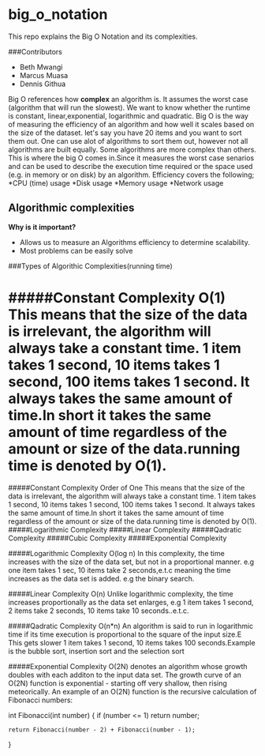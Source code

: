 # big_o_notation
This repo explains the Big O Notation and its complexities. 

###Contributors 
* Beth Mwangi
* Marcus Muasa
* Dennis Githua

Big O references how **complex** an algorithm is.
It assumes the worst case (algorithm that will run the slowest).
We want to know whether the runtime is constant, linear,exponential, logarithmic and quadratic.
Big O is the way of measuring the efficiency of an algorithm and how well it scales based on the size of the dataset.
let's say you have 20 items and you want to sort them out. One can use alot of algorithms to sort them out, however not all algorithms are built equally. 
Some algorithms are more complex than others.
This is where the big O comes in.Since it measures the worst case senarios and can be used to describe the execution time required or the space used (e.g. in memory or on disk) by an algorithm.
Efficiency covers the following;
 *CPU (time) usage
 *Disk usage
 *Memory usage
 *Network usage
## Algorithmic complexities 
**Why is it important?**
* Allows us to measure an Algorithms efficiency to determine scalability.
* Most problems can be easily solve 

###Types of Algorithic Complexities(running time)


#####Constant Complexity O(1)
This means that the size of the data is irrelevant, the algorithm will always take a constant time. 1 item takes 1 second, 10 items takes 1 second, 100 items takes 1 second. It always takes the same amount of time.In short it takes the same amount of time regardless of the amount or size of the data.running time is denoted by O(1).
=======
#####Constant Complexity Order of One
This means that the size of the data is irrelevant, the algorithm will always take a constant time. 1 item takes 1 second, 10 items takes 1 second, 100 items takes 1 second. It always takes the same amount of time.In short it takes the same amount of time regardless of the amount or size of the data.running time is denoted by O(1).
#####Logarithmic Complexity
#####Linear Complexity
#####Qadratic Complexity
#####Cubic Complexity
#####Exponential Complexity


#####Logarithmic Complexity O(log n)
In this complexity, the time increases with the size of the data set, but not in a proportional manner. e.g one item takes 1 sec, 10 items take 2 seconds,e.t.c meaning the time increases as the data set is added. e.g the binary search.

#####Linear Complexity O(n)
Unlike logarithmic complexity, the time increases proportionally as the data set enlarges, e.g 1 item takes 1 second, 2 items take 2 seconds, 10 items take 10 seconds..e.t.c.

#####Qadratic Complexity O(n*n)
An algorithm is said to run in logarithmic time if its time execution is proportional to the square of the input size.E This gets slower 1 item takes 1 second, 10 items takes 100 seconds.Example is the bubble sort, insertion sort and the selection sort 

#####Exponential Complexity 
O(2N) denotes an algorithm whose growth doubles with each additon to the input data set. The growth curve of an O(2N) function is exponential - starting off very shallow, then rising meteorically. An example of an O(2N) function is the recursive calculation of Fibonacci numbers:

int Fibonacci(int number)
{
    if (number <= 1) return number;

    return Fibonacci(number - 2) + Fibonacci(number - 1);
}




